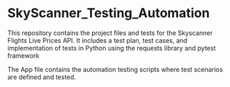 # SkyScanner_Testing_Automation
This repository contains the project files and tests for the Skyscanner Flights Live Prices API. It includes a test plan, test cases, and implementation of tests in Python using the requests library and pytest framework

The App file contains the automation testing scripts where test scenarios are defined and tested.